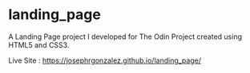 # landing_page
A Landing Page project I developed for The Odin Project created using HTML5 and CSS3.

Live Site :  https://josephrgonzalez.github.io/landing_page/
